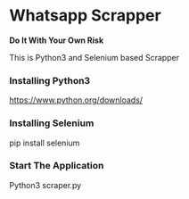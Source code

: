 <h1>Whatsapp Scrapper</h1>
<strong>Do It With Your Own Risk</strong>

This is Python3 and Selenium based Scrapper
<br>
<h3>Installing Python3</h3>
<a href="https://www.python.org/downloads/">https://www.python.org/downloads/</a><br>
<h3>Installing Selenium</h3>
pip install selenium
<br>
<h3>Start The Application</h3>
Python3 scraper.py
